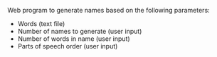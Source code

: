 Web program to generate names based on the following parameters:
- Words (text file)
- Number of names to generate (user input)
- Number of words in name (user input)
- Parts of speech order (user input)
